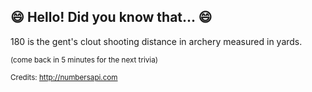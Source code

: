 ## :smile: Hello! Did you know that... :smile:
180 is the gent's clout shooting distance in archery measured in yards.

<sup>(come back in 5 minutes for the next trivia)</sup>


<sup>Credits: http://numbersapi.com</sup>
